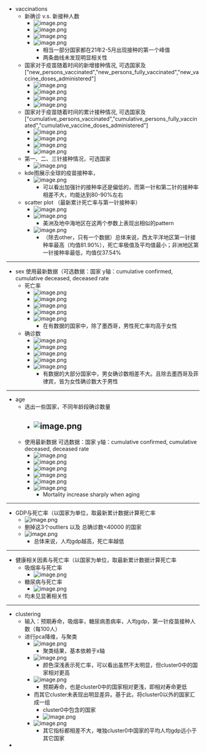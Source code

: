 - vaccinations
	- 新确诊 v.s. 新接种人数
		- ![image.png](assets/image_1672252450723_0.png)
		- ![image.png](assets/image_1672252457075_0.png)
		- ![image.png](assets/image_1672252461433_0.png)
		- ![image.png](assets/image_1672252466087_0.png)
			- 相当一部分国家都在21年2-5月出现接种的第一个峰值
			- 两条曲线未发现明显相关性
	- 国家对于疫苗随着时间的新增接种情况, 可选国家及["new_persons_vaccinated","new_persons_fully_vaccinated","new_vaccine_doses_administered"]
		- ![image.png](assets/image_1672250741468_0.png)
		- ![image.png](assets/image_1672250758372_0.png)
		- ![image.png](assets/image_1672250770503_0.png)
		- ![image.png](assets/image_1672250784093_0.png)
	- 国家对于疫苗随着时间的累计接种情况, 可选国家及["cumulative_persons_vaccinated","cumulative_persons_fully_vaccinated","cumulative_vaccine_doses_administered"]
		- ![image.png](assets/image_1672250872320_0.png)
		- ![image.png](assets/image_1672250884539_0.png)
		- ![image.png](assets/image_1672250894967_0.png)
		- ![image.png](assets/image_1672250915188_0.png)
	- 第一、二、三针接种情况，可选国家
		- ![image.png](assets/image_1672250987616_0.png)
	- kde图展示全球的疫苗接种率，
		- ![image.png](assets/image_1672251104439_0.png)
			- 可以看出加强针的接种率还是偏低的，而第一针和第二针的接种率相差不大，均能达到80-90%左右
	- scatter plot （最新累计死亡率与第一针接种率）
		- ![image.png](assets/image_1672251694086_0.png)
		- ![image.png](assets/image_1672251942280_0.png)
			- 美洲及地中海地区在这两个参数上表现出相似的pattern
		- ![image.png](assets/image_1672251968416_0.png)
			- （除去other，只有一个数据）总体来说，西太平洋地区第一针接种率最高（均值81.90%），死亡率极值及平均值最小；非洲地区第一针接种率最低，均值仅37.54%
---
- sex 使用最新数据（可选数据：国家 y轴：cumulative confirmed, cumulative deceased, deceased rate
	- 死亡率
		- ![image.png](assets/Argentina_sex_rate.png)
		- ![image.png](assets/Colombia_sex_rate.png)
		- ![image.png](assets/Spain_sex_rate.png)
		- ![image.png](assets/Peru_sex_rate.png)
		- ![image.png](assets/Mexico_sex_rate.png)
			- 在有数据的国家中，除了墨西哥，男性死亡率均高于女性
	- 确诊数
		- ![image.png](assets/%E5%9B%BE%E7%89%872.png)
		- ![image.png](assets/%E5%9B%BE%E7%89%873.png)
		- ![image.png](assets/%E5%9B%BE%E7%89%874.png)
		- ![image.png](assets/%E5%9B%BE%E7%89%875.png)
		- ![image.png](assets/%E5%9B%BE%E7%89%876.png)
			- 有数据的大部分国家中，男女确诊数相差不大。且除去墨西哥及菲律宾，皆为女性确诊数大于男性

----
- age
	- 选出一些国家，不同年龄段确诊数量
		- ![image.png](assets/age_original.png)
			-
	- 使用最新数据 可选数据：国家 y轴：cumulative confirmed, cumulative deceased, deceased rate
		- ![image.png](assets/AR_age_confirmed.png)
		- ![image.png](assets/AR_age_deceased.png)
		- ![image.png](assets/HK_age_confirmed.png)
		- ![image.png](assets/HK_age_deceased.png)
		- ![image.png](assets/image_1672254177266_0.png)
		- ![image.png](assets/image_1672254182047_0.png)
			- Mortality increase sharply when aging
---
- GDP与死亡率（以国家为单位，取最新累计数据计算死亡率
	- ![image.png](assets/image_1672253120096_0.png)
	- 删掉这3个outliers 以及 总确诊数<40000 的国家
	- ![image.png](assets/image_1672253535020_0.png)
		- 总体来说，人均gdp越高，死亡率越低
---
- 健康相关因素与死亡率（以国家为单位，取最新累计数据计算死亡率
	- 吸烟率与死亡率
		- ![image.png](assets/image_1672254840660_0.png)
	- 糖尿病与死亡率
		- ![image.png](assets/image_1672254894495_0.png)
	- 均未见显著相关性
---
- clustering
	- 输入：预期寿命，吸烟率，糖尿病患病率，人均gdp，第一针疫苗接种人数（每100人）
	- 进行pca降维，与聚类
		- ![image.png](assets/image_1672254416966_0.png)
			- 聚类结果，基本依赖于x轴
		- ![image.png](assets/image_1672254445624_0.png)
			- 颜色深浅表示死亡率，可以看出虽然不太明显，但cluster0中的国家相对更高
		- ![image.png](assets/image_1672254505380_0.png)
			- 预期寿命，也是cluster0中的国家相对更浅，即相对寿命更低
		- 而其它cluster未表现出明显差异。基于此，将cluster0以外的国家汇成一组
			- cluster0中包含的国家
			- ![image.png](assets/image_1672254614112_0.png)
		- ![image.png](assets/image_1672254631787_0.png)
			- 其它指标都相差不大，唯独cluster0中国家的平均人均gdp远小于其它国家
-